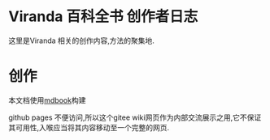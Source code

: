 # Viranda 百科全书 创作者日志

这里是Viranda 相关的创作内容,方法的聚集地.

# 创作
本文档使用[mdbook](https://hellowac.github.io/mdbook-doc-zh/zh-cn/index.html)构建

github pages 不便访问,所以这个gitee wiki网页作为内部交流展示之用,它不保证其可用性,入喉应当将其内容移动至一个完整的网页.